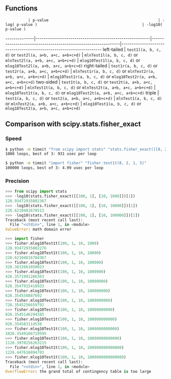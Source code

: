 ## Functions

              | p-value                                                | -log( p-value )                                              | -log10( p-value )
--------------|--------------------------------------------------------|--------------------------------------------------------------|--------------------------------------------------------------------
 left-tailed  | `test1l(a, b, c, d)` or `test2l(a, a+b, a+c, a+b+c+d)` | `mlnTest1l(a, b, c, d)` or `mlnTest2l(a, a+b, a+c, a+b+c+d)` | `mlog10Test1l(a, b, c, d)` or `mlog10Test2l(a, a+b, a+c, a+b+c+d)`
 right-tailed | `test1r(a, b, c, d)` or `test2r(a, a+b, a+c, a+b+c+d)` | `mlnTest1r(a, b, c, d)` or `mlnTest2r(a, a+b, a+c, a+b+c+d)` | `mlog10Test1r(a, b, c, d)` or `mlog10Test2r(a, a+b, a+c, a+b+c+d)`
 two-sided    | `test1t(a, b, c, d)` or `test2t(a, a+b, a+c, a+b+c+d)` | `mlnTest1t(a, b, c, d)` or `mlnTest2t(a, a+b, a+c, a+b+c+d)` | `mlog10Test1t(a, b, c, d)` or `mlog10Test2t(a, a+b, a+c, a+b+c+d)`
 triple       | `test1(a, b, c, d)` or `test2(a, a+b, a+c, a+b+c+d)`   | `mlnTest1(a, b, c, d)` or `mlnTest2(a, a+b, a+c, a+b+c+d)`   | `mlog10Test1(a, b, c, d)` or `mlog10Test2(a, a+b, a+c, a+b+c+d)`

## Comparison with scipy.stats.fisher_exact

### Speed

```bash
$ python -m timeit "from scipy import stats" "stats.fisher_exact([[8, 2], [1, 5]])[1]"
1000 loops, best of 3: 931 usec per loop

$ python -m timeit "import fisher" "fisher.test1t(8, 2, 1, 5)"
100000 loops, best of 3: 4.99 usec per loop
```

### Precision

```python
>>> from scipy import stats
>>> -log10(stats.fisher_exact([[100, 1], [10, 1000]])[1])
128.93472935802367
>>> -log10(stats.fisher_exact([[100, 1], [10, 10000]])[1])
226.6210481678513
>>> -log10(stats.fisher_exact([[100, 1], [10, 100000]])[1])
Traceback (most recent call last):
  File "<stdin>", line 1, in <module>
ValueError: math domain error
```

```python
>>> import fisher
>>> fisher.mlog10Test1t(100, 1, 10, 1000)
128.93472935802276
>>> fisher.mlog10Test1t(100, 1, 10, 10000)
226.62104816784367
>>> fisher.mlog10Test1t(100, 1, 10, 100000)
326.3812661050023
>>> fisher.mlog10Test1t(100, 1, 10, 1000000)
426.3571991266363
>>> fisher.mlog10Test1t(100, 1, 10, 10000000)
526.3547915418933
>>> fisher.mlog10Test1t(100, 1, 10, 100000000)
626.354550887692
>>> fisher.mlog10Test1t(100, 1, 10, 1000000000)
726.3545256659792
>>> fisher.mlog10Test1t(100, 1, 10, 10000000000)
826.3545146294285
>>> fisher.mlog10Test1t(100, 1, 10, 100000000000)
926.354583114538
>>> fisher.mlog10Test1t(100, 1, 10, 1000000000000)
1026.3549166719595
>>> fisher.mlog10Test1t(100, 1, 10, 10000000000000)
1126.3970256263215
>>> fisher.mlog10Test1t(100, 1, 10, 100000000000000)
1226.447616894783
>>> fisher.mlog10Test1t(100, 1, 10, 1000000000000000)
Traceback (most recent call last):
  File "<stdin>", line 1, in <module>
OverflowError: the grand total of contingency table is too large
```
